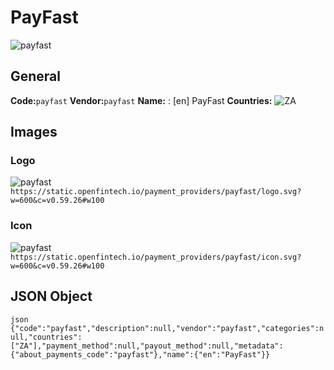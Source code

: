# PayFast 
![payfast](https://static.openfintech.io/payment_providers/payfast/logo.svg?w=600&c=v0.59.26#w100) 
## General 
**Code:**`payfast` 
**Vendor:**`payfast` 
**Name:** 
:	[en] PayFast 
**Countries:** 
![ZA](https://cdnjs.cloudflare.com/ajax/libs/flag-icon-css/3.3.0/flags/4x3/ZA.svg#w24) 
 
## Images 
### Logo 
![payfast](https://static.openfintech.io/payment_providers/payfast/logo.svg?w=600&c=v0.59.26#w100) 
``` https://static.openfintech.io/payment_providers/payfast/logo.svg?w=600&c=v0.59.26#w100 ``` 
### Icon 
![payfast](https://static.openfintech.io/payment_providers/payfast/icon.svg?w=600&c=v0.59.26#w100) 
``` https://static.openfintech.io/payment_providers/payfast/icon.svg?w=600&c=v0.59.26#w100 ``` 
## JSON Object 
```json {"code":"payfast","description":null,"vendor":"payfast","categories":null,"countries":["ZA"],"payment_method":null,"payout_method":null,"metadata":{"about_payments_code":"payfast"},"name":{"en":"PayFast"}} ``` 
